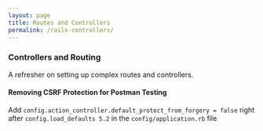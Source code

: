 ```yaml
---
layout: page
title: Routes and Controllers
permalink: /rails-controllers/
---
```


### Controllers and Routing
A refresher on setting up complex routes and controllers.

#### Removing CSRF Protection for Postman Testing
Add `config.action_controller.default_protect_from_forgery = false` right after `config.load_defaults 5.2` in the `config/application.rb` file
